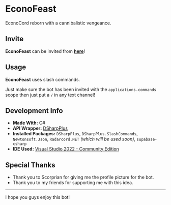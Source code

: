 ﻿# EconoFeast

EconoCord reborn with a cannibalistic vengeance.

## Invite

**EconoFeast** can be invited from **[here](https://discord.com/oauth2/authorize?client_id=1018935466101309512&permissions=414464723968&scope=bot%20applications.commands)**!

## Usage

**EconoFeast** uses slash commands.

Just make sure the bot has been invited with the `applications.commands` scope then just put a `/` in any text channel!

## Development Info

- **Made With:** C#
- **API Wrapper:** [DSharpPlus](https://dsharpplus.github.io)
- **Installed Packages:** `DSharpPlus`, `DSharpPlus.SlashCommands`, `Newtonsoft.Json`, `Radarcord.NET` _(which will be used soon)_, `supabase-csharp`
- **IDE Used:** [Visual Studio 2022 - Community Edition](https://visualstudio.microsoft.com/vs/community/)

## Special Thanks

- Thank you to Scorprian for giving me the profile picture for the bot.
- Thank you to my friends for supporting me with this idea.

---

I hope you guys enjoy this bot!
